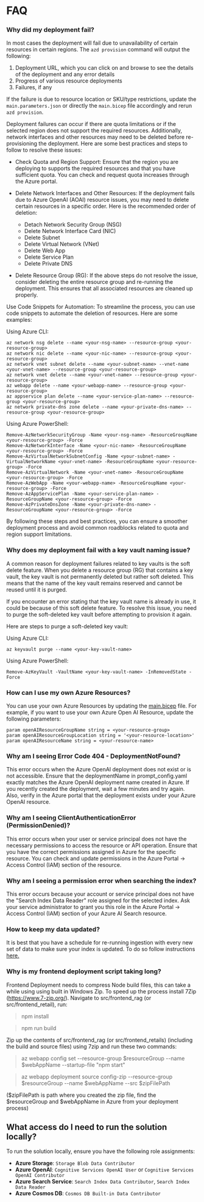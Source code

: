 # FAQ

### Why did my deployment fail?
<!-- From infra README-->
In most cases the deployment will fail due to unavailability of certain resources in certain regions. The `azd provision` command will output the following:
1. Deployment URL, which you can click on and browse to see the details of the deployment and any error details
2. Progress of various resource deployments
3. Failures, if any

If the failure is due to resource location or SKU/type restrictions, update the `main.parameters.json` or directly the `main.bicep` file accordingly and rerun `azd provision`.

Deployment failures can occur if there are quota limitations or if the selected region does not support the required resources. Additionally, network interfaces and other resources may need to be deleted before re-provisioning the deployment. Here are some best practices and steps to follow to resolve these issues:

- Check Quota and Region Support: Ensure that the region you are deploying to supports the required resources and that you have sufficient quota. You can check and request quota increases through the Azure portal.

- Delete Network Interfaces and Other Resources: If the deployment fails due to Azure OpenAI (AOAI) resource issues, you may need to delete certain resources in a specific order. Here is the recommended order of deletion:
    - Detach Network Security Group (NSG)
    - Delete Network Interface Card (NIC)
    - Delete Subnet
    - Delete Virtual Network (VNet)
    - Delete Web App
    - Delete Service Plan
    - Delete Private DNS

- Delete Resource Group (RG): If the above steps do not resolve the issue, consider deleting the entire resource group and re-running the deployment. This ensures that all associated resources are cleaned up properly.

Use Code Snippets for Automation: To streamline the process, you can use code snippets to automate the deletion of resources. Here are some examples:

Using Azure CLI:

```
az network nsg delete --name <your-nsg-name> --resource-group <your-resource-group>
az network nic delete --name <your-nic-name> --resource-group <your-resource-group>
az network vnet subnet delete --name <your-subnet-name> --vnet-name <your-vnet-name> --resource-group <your-resource-group>
az network vnet delete --name <your-vnet-name> --resource-group <your-resource-group>
az webapp delete --name <your-webapp-name> --resource-group <your-resource-group>
az appservice plan delete --name <your-service-plan-name> --resource-group <your-resource-group>
az network private-dns zone delete --name <your-private-dns-name> --resource-group <your-resource-group>
```

Using Azure PowerShell:

```
Remove-AzNetworkSecurityGroup -Name <your-nsg-name> -ResourceGroupName <your-resource-group> -Force
Remove-AzNetworkInterface -Name <your-nic-name> -ResourceGroupName <your-resource-group> -Force
Remove-AzVirtualNetworkSubnetConfig -Name <your-subnet-name> -VirtualNetworkName <your-vnet-name> -ResourceGroupName <your-resource-group> -Force
Remove-AzVirtualNetwork -Name <your-vnet-name> -ResourceGroupName <your-resource-group> -Force
Remove-AzWebApp -Name <your-webapp-name> -ResourceGroupName <your-resource-group> -Force
Remove-AzAppServicePlan -Name <your-service-plan-name> -ResourceGroupName <your-resource-group> -Force
Remove-AzPrivateDnsZone -Name <your-private-dns-name> -ResourceGroupName <your-resource-group> -Force
```

By following these steps and best practices, you can ensure a smoother deployment process and avoid common roadblocks related to quota and region support limitations.


### Why does my deployment fail with a key vault naming issue?

A common reason for deployment failures related to key vaults is the soft delete feature. When you delete a resource group (RG) that contains a key vault, the key vault is not permanently deleted but rather soft deleted. This means that the name of the key vault remains reserved and cannot be reused until it is purged.

If you encounter an error stating that the key vault name is already in use, it could be because of this soft delete feature. To resolve this issue, you need to purge the soft-deleted key vault before attempting to provision it again.

Here are steps to purge a soft-deleted key vault:

Using Azure CLI:

```
az keyvault purge --name <your-key-vault-name>
```

Using Azure PowerShell:

```
Remove-AzKeyVault -VaultName <your-key-vault-name> -InRemovedState -Force
```

### How can I use my own Azure Resources?

You can use your own Azure Resources by updating the [main.bicep](infra/main.bicep) file. For example, if you want to use your own Azure Open AI Resource, update the following parameters:

```
param openAIResourceGroupName string = <your-resource-group>
param openAIResourceGroupLocation string = '<your-resource-location>'
param openAIResourceName string = <your-resource-name>
```

### Why am I seeing Error Code 404 - DeploymentNotFound?

This error occurs when the Azure OpenAI deployment does not exist or is not accessible. Ensure that the deploymentName in prompt_config.yaml exactly matches the Azure OpenAI deployment name created in Azure. If you recently created the deployment, wait a few minutes and try again. Also, verify in the Azure portal that the deployment exists under your Azure OpenAI resource.


### Why am I seeing ClientAuthenticationError (PermissionDenied)?
This error occurs when your user or service principal does not have the necessary permissions to access the resource or API operation. Ensure that you have the correct permissions assigned in Azure for the specific resource. You can check and update permissions in the Azure Portal → Access Control (IAM) section of the resource.


### Why am I seeing a permission error when searching the index?
This error occurs because your account or service principal does not have the "Search Index Data Reader" role assigned for the selected index. Ask your service administrator to grant you this role in the Azure Portal → Access Control (IAM) section of your Azure AI Search resource.

### How to keep my data updated?
It is best that you have a schedule for re-running ingestion with every new set of data to make sure your index is updated. To do so follow instructions [here.](./src/skills/ingestion/README_RETAIL.md/#keep-your-index-updated-by-re-running-ingestion)

### Why is my frontend deployment script taking long?
Frontend Deployment needs to compress Node build files, this can take a while using using built in Windows Zip. To speed up the process install 7Zip (https://www.7-zip.org/).
Navigate to src/frontend_rag (or src/frontend_retail), run:
> npm install

> npm run build

Zip up the contents of src/frontend_rag (or src/frontend_retails) (including the build and source files) using 7zip and run these two commands:
> az webapp config set --resource-group $resourceGroup --name $webAppName --startup-file "npm start"

> az webapp deployment source config-zip --resource-group $resourceGroup --name $webAppName --src $zipFilePath

($zipFilePath is path where you created the zip file, find the $resourceGroup and $webAppName in Azure from your deployment process)

## What access do I need to run the solution locally?

To run the solution locally, ensure you have the following role assignments:

- **Azure Storage**: `Storage Blob Data Contributor`
- **Azure OpenAI**: `Cognitive Services OpenAI User` or `Cognitive Services OpenAI Contributor`
- **Azure Search Service**: `Search Index Data Contributor`, `Search Index Data Reader`
- **Azure Cosmos DB**: `Cosmos DB Built-in Data Contributor`
